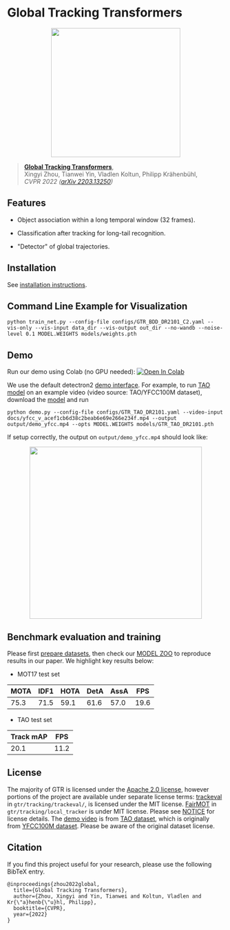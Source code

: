 # Global Tracking Transformers

<p align="center"> <img src='docs/GTR_teaser.jpg' align="center" height="300px"> </p>

> [**Global Tracking Transformers**](http://arxiv.org/abs/2203.13250),               
> Xingyi Zhou, Tianwei Yin, Vladlen Koltun, Philipp Kr&auml;henb&uuml;hl,                 
> *CVPR 2022 ([arXiv 2203.13250](http://arxiv.org/abs/2203.13250))*         


## Features

- Object association within a long temporal window (32 frames).

- Classification after tracking for long-tail recognition.

- "Detector" of global trajectories.

## Installation

See [installation instructions](docs/INSTALL.md).

## Command Line Example for Visualization

~~~
python train_net.py --config-file configs/GTR_BDD_DR2101_C2.yaml --vis-only --vis-input data_dir --vis-output out_dir --no-wandb --noise-level 0.1 MODEL.WEIGHTS models/weights.pth
~~~

## Demo

Run our demo using Colab (no GPU needed): [![Open In Colab](https://colab.research.google.com/assets/colab-badge.svg)](https://colab.research.google.com/drive/1vW1sSQc0daGSNjdBXdD-wFEPKT27qwDe)


We use the default detectron2 [demo interface](https://github.com/facebookresearch/detectron2/blob/main/GETTING_STARTED.md). For example, to run [TAO model](configs/GTR_TAO_DR2101.yaml) on an example video (video source: TAO/YFCC100M dataset), download the [model](https://drive.google.com/file/d/1TqkLpFZvOMY5HTTaAWz25RxtLHdzQ-CD/view?usp=sharing) and run

~~~
python demo.py --config-file configs/GTR_TAO_DR2101.yaml --video-input docs/yfcc_v_acef1cb6d38c2beab6e69e266e234f.mp4 --output output/demo_yfcc.mp4 --opts MODEL.WEIGHTS models/GTR_TAO_DR2101.pth
~~~

If setup correctly, the output on `output/demo_yfcc.mp4` should look like:

<p align="center"> <img src='docs/demo_yfcc.gif' align="center" height="400px"> </p>

## Benchmark evaluation and training

Please first [prepare datasets](datasets/README.md), then check our [MODEL ZOO](docs/MODEL_ZOO.md) to reproduce results in our paper. We highlight key results below:

- MOT17 test set

|  MOTA     |  IDF1  |  HOTA  | DetA  | AssA  | FPS |
|-----------|--------|--------|-------|-------|-----|
| 75.3      |  71.5  | 59.1   | 61.6  | 57.0  | 19.6|

- TAO test set

|  Track mAP  |  FPS   |
|-------------|--------|
| 20.1        |   11.2 |


## License

The majority of GTR is licensed under the [Apache 2.0 license](LICENSE), however portions of the project are available under separate license terms: [trackeval](https://github.com/JonathonLuiten/TrackEval) in `gtr/tracking/trackeval/`, is licensed under the MIT license. [FairMOT](https://github.com/ifzhang/FairMOT) in `gtr/tracking/local_tracker` is under MIT license. Please see [NOTICE](NOTICE) for license details.
The [demo video](docs/yfcc_v_acef1cb6d38c2beab6e69e266e234f) is from [TAO dataset](http://taodataset.org/#), which is originally from [YFCC100M dataset](https://multimediacommons.wordpress.com/yfcc100m-core-dataset/). Please be aware of the original dataset license.

## Citation

If you find this project useful for your research, please use the following BibTeX entry.

    @inproceedings{zhou2022global,
      title={Global Tracking Transformers},
      author={Zhou, Xingyi and Yin, Tianwei and Koltun, Vladlen and Kr{\"a}henb{\"u}hl, Philipp},
      booktitle={CVPR},
      year={2022}
    }
